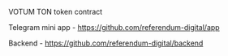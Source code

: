 VOTUM TON token contract  

Telegram mini app - https://github.com/referendum-digital/app  

Backend - https://github.com/referendum-digital/backend

